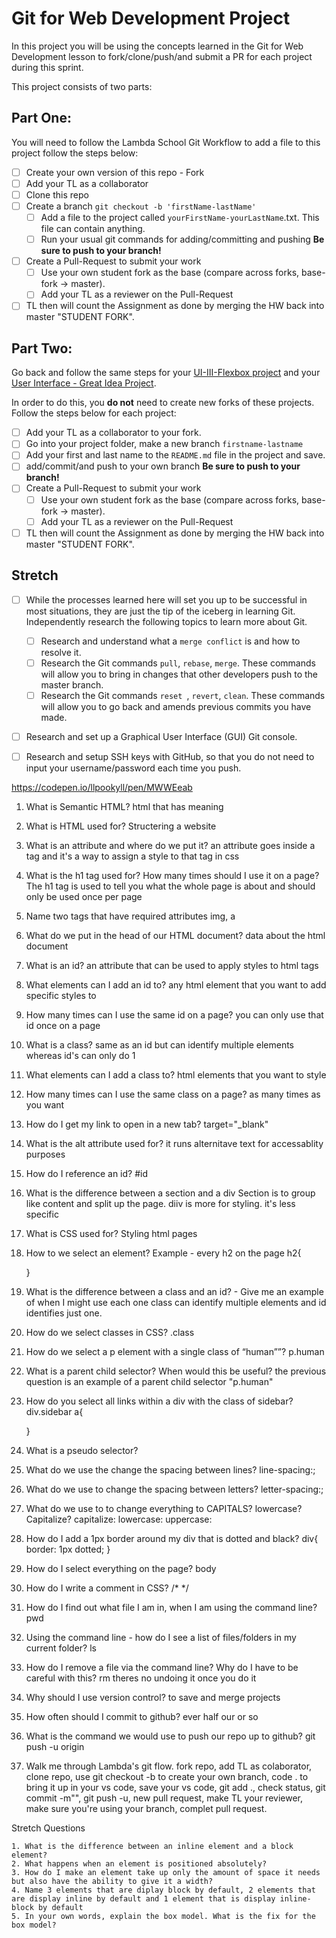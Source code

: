 # Git for Web Development Project
In this project you will be using the concepts learned in the Git for Web Development lesson to fork/clone/push/and submit a PR for each project during this sprint.

This project consists of two parts:

## Part One:
You will need to follow the Lambda School Git Workflow to add a file to this project follow the steps below:

- [ ] Create your own version of this repo - Fork
- [ ] Add your TL as a collaborator
- [ ] Clone this repo
- [ ] Create a branch `git checkout -b 'firstName-lastName'`
  - [ ] Add a file to the project called `yourFirstName-yourLastName`.txt. This file can contain anything.
  - [ ] Run your usual git commands for adding/committing and pushing **Be sure to push to your branch!**
- [ ] Create a Pull-Request to submit your work
  - [ ] Use your own student fork as the base (compare across forks, base-fork -> master).
  - [ ] Add your TL as a reviewer on the Pull-Request
- [ ] TL then will count the Assignment as done by merging the HW back into master "STUDENT FORK".

## Part Two:
Go back and follow the same steps for your [UI-III-Flexbox project](https://github.com/LambdaSchool/UI-III-Flexbox) and your [User Interface - Great Idea Project](https://github.com/LambdaSchool/User-Interface).

In order to do this, you **do not** need to create new forks of these projects. Follow the steps below for each project:

- [ ] Add your TL as a collaborator to your fork. 
- [ ] Go into your project folder, make a new branch `firstname-lastname`
- [ ] Add your first and last name to the `README.md` file in the project and save.
- [ ] add/commit/and push to your own branch  **Be sure to push to your branch!**
- [ ] Create a Pull-Request to submit your work
  - [ ] Use your own student fork as the base (compare across forks, base-fork -> master).
  - [ ] Add your TL as a reviewer on the Pull-Request
- [ ] TL then will count the Assignment as done by merging the HW back into master "STUDENT FORK".

## Stretch
- [ ] While the processes learned here will set you up to be successful in most situations, they are just the tip of the iceberg in learning Git. Independently research the following topics to learn more about Git.
  - [ ] Research and understand what a `merge conflict` is and how to resolve it.
  - [ ] Research the Git commands `pull`, `rebase`, `merge`. These commands will allow you to bring in changes that other developers push to the master branch.
  - [ ] Research the Git commands `reset `, `revert`, `clean`. These commands will allow you to go back and amends previous commits you have made.

- [ ] Research and set up a Graphical User Interface (GUI) Git console. 

- [ ] Research and setup SSH keys with GitHub, so that you do not need to input your username/password each time you push. 


https://codepen.io/llpookyll/pen/MWWEeab

1. What is Semantic HTML?
    html that has meaning

2. What is HTML used for? 
    Structering a website

3. What is an attribute and where do we put it? 
    an attribute goes inside a tag and it's a way to assign a style to that tag in css

4. What is the h1 tag used for? How many times should I use it on a page?
    The h1 tag is used to tell you what the whole page is about and should only be used once per page

5. Name two tags that have required attributes
    img, a

6. What do we put in the head of our HTML document? 
    data about the html document

7. What is an id? 
    an attribute that can be used to apply styles to html tags

8. What elements can I add an id to? 
    any html element that you want to add specific styles to

9. How many times can I use the same id on a page? 
    you can only use that id once on a page

10. What is a class? 
    same as an id but can identify multiple elements whereas id's can only do 1

11. What elements can I add a class to? 
    html elements that you want to style

12. How many times can I use the same class on a page? 
    as many times as you want

13. How do I get my link to open in a new tab?
    target="_blank"

14. What is the alt attribute used for? 
    it runs alternitave text for accessablity purposes

15. How do I reference an id?
    #id

16. What is the difference between a section and a div
    Section is to group like content and split up the page. diiv is more for styling. it's less specific

17. What is CSS used for? 
    Styling html pages

18. How to we select an element? Example - every h2 on the page
    h2{

    }

19. What is the difference between a class and an id? - Give me an example of when I might use each one
    class can identify multiple elements and id identifies just one.

20. How do we select classes in CSS?
    .class

21. How do we select a p element with a single class of “human””?
    p.human

22. What is a parent child selector? When would this be useful? 
    the previous question is an example of a parent child selector "p.human"

23. How do you select all links within a div with the class of sidebar?
    div.sidebar a{

    }

24. What is a pseudo selector?

25. What do we use the change the spacing between lines?
    line-spacing:;

26. What do we use to change the spacing between letters?
    letter-spacing:;

27. What do we use to to change everything to CAPITALS? lowercase? Capitalize?
    capitalize: lowercase: uppercase:

28. How do I add a 1px border around my div that is dotted and black?
    div{
        border: 1px dotted;
    }

29. How do I select everything on the page? 
    body

30. How do I write a comment in CSS?
    /*   */

31. How do I find out what file I am in, when I am using the command line? 
    pwd

32. Using the command line - how do I see a list of files/folders in my current folder?
    ls
33. How do I remove a file via the command line? Why do I have to be careful with this? 
    rm theres no undoing it once you do it

34. Why should I use version control? 
    to save and merge projects

35. How often should I commit to github?
    ever half our or so

36. What is the command we would use to push our repo up to github? 
    git push -u origin
37. Walk me through Lambda's git flow. 
    fork repo, add TL as colaborator, clone repo, use git checkout -b to create your own branch, code . to bring it up in your vs code, save your vs code, git add ., check status, git commit -m"", git push -u, new pull request, make TL your reviewer, make sure you're using your branch, complet pull request.

Stretch Questions

    1. What is the difference between an inline element and a block element?
    2. What happens when an element is positioned absolutely? 
    3. How do I make an element take up only the amount of space it needs but also have the ability to give it a width? 
    4. Name 3 elements that are diplay block by default, 2 elements that are display inline by default and 1 element that is display inline-block by default
    5. In your own words, explain the box model. What is the fix for the box model? 
